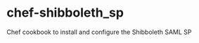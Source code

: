 chef-shibboleth_sp
==================

Chef cookbook to install and configure the Shibboleth SAML SP